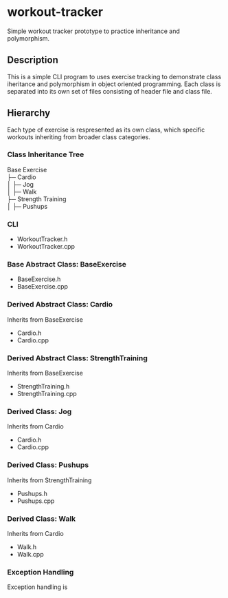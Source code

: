 # workout-tracker
Simple workout tracker prototype to practice inheritance and polymorphism.

## Description
This is a simple CLI program to uses exercise tracking to demonstrate class iheritance and polymorphism in object oriented programming. Each class is separated into its own set of files consisting of header file and class file. 

## Hierarchy
Each type of exercise is respresented as its own class, which specific workouts inheriting from broader class categories.

### Class Inheritance Tree

Base Exercise  
├─ Cardio  
│  ├─ Jog  
│  ├─ Walk  
├─ Strength Training  
│  ├─ Pushups  

### CLI
* WorkoutTracker.h
* WorkoutTracker.cpp

### Base Abstract Class: BaseExercise
* BaseExercise.h
* BaseExercise.cpp

### Derived Abstract Class: Cardio
Inherits from BaseExercise

* Cardio.h
* Cardio.cpp

### Derived Abstract Class: StrengthTraining
Inherits from BaseExercise

* StrengthTraining.h
* StrengthTraining.cpp

### Derived Class: Jog
Inherits from Cardio

* Cardio.h
* Cardio.cpp

### Derived Class: Pushups
Inherits from StrengthTraining

* Pushups.h
* Pushups.cpp

### Derived Class: Walk
Inherits from Cardio

* Walk.h
* Walk.cpp

### Exception Handling
Exception handling is 